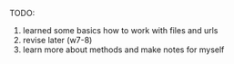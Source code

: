 TODO:

1. learned some basics how to work with files and urls
2. revise later (w7-8)
3. learn more about methods and make notes for myself
